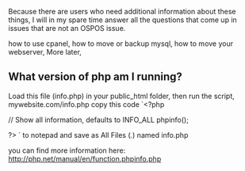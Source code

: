 Because there are users who need additional information about these things, I will in my spare time answer all the questions that come up in issues that are not an OSPOS issue.

how to use cpanel,
how to move or backup mysql,
how to move your webserver,
More later,

## What version of php am I running?
Load this file (info.php) in your public_html folder, then run the script, mywebsite.com/info.php
copy this code `<?php

// Show all information, defaults to INFO_ALL
phpinfo();



?> ` to notepad and save as All Files (*.*) named info.php

you can find more information here: http://php.net/manual/en/function.phpinfo.php